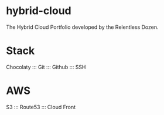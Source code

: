# hybrid-cloud
The Hybrid Cloud Portfolio developed by the Relentless Dozen.

# Stack
Chocolaty :::
Git ::: Github :::
SSH

# AWS
S3 ::: Route53 ::: Cloud Front